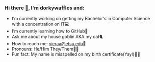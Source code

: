 ### Hi there :wave:, I'm dorkywaffles and:

-  I’m currently working on getting my Bachelor's in Computer Science with a concentration on IT:computer:
-  I’m currently learning how to GitHub:thinking:
-  Ask me about my house goblin AKA my cat:cat2:
-  How to reach me: vieraa@etsu.edu:e-mail:
-  Pronouns: He/Him They/Them:man_beard:
-  Fun fact: My name is misspelled on my birth certificate(Yay!):grimacing::gun:
